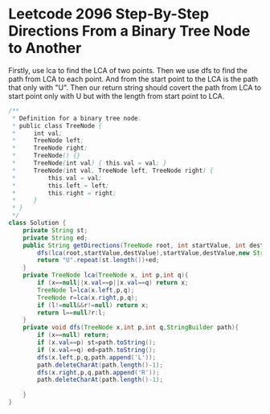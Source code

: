 # Leetcode 2096 Step-By-Step Directions From a Binary Tree Node to Another


Firstly, use lca to find the LCA of two points.
Then we use dfs to find the path from LCA to each point.
And from the start point to the LCA is the path that only with "U".
Then our return string should covert the path from LCA to start point only with U but with the length from start point to LCA.
```java
/**
 * Definition for a binary tree node.
 * public class TreeNode {
 *     int val;
 *     TreeNode left;
 *     TreeNode right;
 *     TreeNode() {}
 *     TreeNode(int val) { this.val = val; }
 *     TreeNode(int val, TreeNode left, TreeNode right) {
 *         this.val = val;
 *         this.left = left;
 *         this.right = right;
 *     }
 * }
 */
class Solution {
    private String st;
    private String ed;
    public String getDirections(TreeNode root, int startValue, int destValue) {
        dfs(lca(root,startValue,destValue),startValue,destValue,new StringBuilder());
        return "U".repeat(st.length())+ed;
    }
    private TreeNode lca(TreeNode x, int p,int q){
        if (x==null||x.val==p||x.val==q) return x;
        TreeNode l=lca(x.left,p,q);
        TreeNode r=lca(x.right,p,q);
        if (l!=null&&r!=null) return x;
        return l==null?r:l;
    }
    private void dfs(TreeNode x,int p,int q,StringBuilder path){
        if (x==null) return;
        if (x.val==p) st=path.toString();
        if (x.val==q) ed=path.toString();
        dfs(x.left,p,q,path.append('L'));
        path.deleteCharAt(path.length()-1);
        dfs(x.right,p,q,path.append('R'));
        path.deleteCharAt(path.length()-1);
        
    }
}
```
